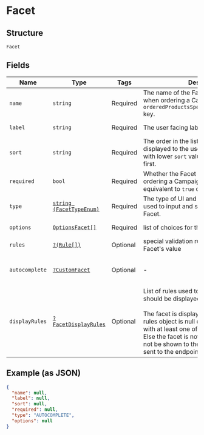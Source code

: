 
# Facet

## Structure

`Facet`

## Fields

| Name | Type | Tags | Description | Getter | Setter |
|  --- | --- | --- | --- | --- | --- |
| `name` | `string` | Required | The name of the Facet. To be used as a key when ordering a Campaign, under the `orderedProductsSpecs.postingRequirements` key. | getName(): string | setName(string name): void |
| `label` | `string` | Required | The user facing label | getLabel(): string | setLabel(string label): void |
| `sort` | `string` | Required | The order in the list of vacancy fields to be displayed to the user when posting. Facets with lower `sort` values should be displayed first. | getSort(): string | setSort(string sort): void |
| `required` | `bool` | Required | Whether the Facet is required when ordering a Campaign. 0 and 1 are equivalent to `true` or `false` | getRequired(): bool | setRequired(bool required): void |
| `type` | [`string (FacetTypeEnum)`](../../doc/models/facet-type-enum.md) | Required | The type of UI and data structure to be used to input and store values for this Facet. | getType(): string | setType(string type): void |
| `options` | [`OptionsFacet[]`](../../doc/models/options-facet.md) | Required | list of choices for this Facet's value. | getOptions(): array | setOptions(array options): void |
| `rules` | [`?(Rule[])`](../../doc/models/rule.md) | Optional | special validation rules that apply for this Facet's value | getRules(): ?array | setRules(?array rules): void |
| `autocomplete` | [`?CustomFacet`](../../doc/models/custom-facet.md) | Optional | - | getAutocomplete(): ?CustomFacet | setAutocomplete(?CustomFacet autocomplete): void |
| `displayRules` | [`?FacetDisplayRules`](../../doc/models/facet-display-rules.md) | Optional | List of rules used to decide if this facet should be displayed or not.<br><br>The facet is displayed when the display rules object is null or if there is a match with at least one of the show rules.<br>Else the facet is not displayed and should not be shown to the user nor facet data be sent to the endpoint. | getDisplayRules(): ?FacetDisplayRules | setDisplayRules(?FacetDisplayRules displayRules): void |

## Example (as JSON)

```json
{
  "name": null,
  "label": null,
  "sort": null,
  "required": null,
  "type": "AUTOCOMPLETE",
  "options": null
}
```

